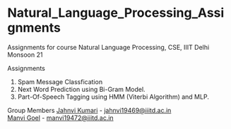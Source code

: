 # Natural_Language_Processing_Assignments
Assignments for course Natural Language Processing, CSE, IIIT Delhi Monsoon 21

Assignments 
1. Spam Message Classfication
2. Next Word Prediction using Bi-Gram Model.
3. Part-Of-Speech Tagging using HMM (Viterbi Algorithm) and MLP.

Group Members
[Jahnvi Kumari](https://github.com/Jahnvi13) - jahnvi19469@iiitd.ac.in  
[Manvi Goel](https://github.com/ManviGoel26) - manvi19472@iiitd.ac.in

